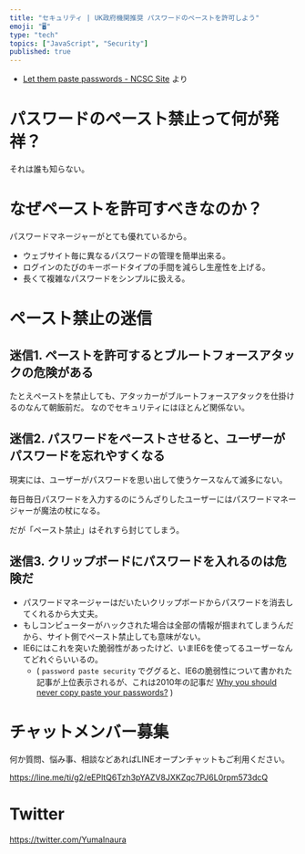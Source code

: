 ```yaml
---
title: "セキュリティ | UK政府機関推奨 パスワードのペーストを許可しよう"
emoji: "🖥"
type: "tech"
topics: ["JavaScript", "Security"]
published: true
---
```




- [Let them paste passwords - NCSC Site](https://www.ncsc.gov.uk/blog-post/let-them-paste-passwords) より

# パスワードのペースト禁止って何が発祥？

それは誰も知らない。

# なぜペーストを許可すべきなのか？

パスワードマネージャーがとても優れているから。

- ウェブサイト毎に異なるパスワードの管理を簡単出来る。
- ログインのたびのキーボードタイプの手間を減らし生産性を上げる。
- 長くて複雑なパスワードをシンプルに扱える。

# ペースト禁止の迷信

## 迷信1. ペーストを許可するとブルートフォースアタックの危険がある

たとえペーストを禁止しても、アタッカーがブルートフォースアタックを仕掛けるのなんて朝飯前だ。
なのでセキュリティにはほとんど関係ない。

## 迷信2. パスワードをペーストさせると、ユーザーがパスワードを忘れやすくなる

現実には、ユーザーがパスワードを思い出して使うケースなんて滅多にない。

毎日毎日パスワードを入力するのにうんざりしたユーザーにはパスワードマネージャーが魔法の杖になる。

だが「ペースト禁止」はそれすら封じてしまう。

## 迷信3. クリップボードにパスワードを入れるのは危険だ

- パスワードマネージャーはだいたいクリップボードからパスワードを消去してくれるから大丈夫。
- もしコンピューターがハックされた場合は全部の情報が掴まれてしまうんだから、サイト側でペースト禁止しても意味がない。
- IE6にはこれを突いた脆弱性があったけど、いまIE6を使ってるユーザーなんてどれぐらいいるの。 
  - ( `password paste security` でググると、IE6の脆弱性について書かれた記事が上位表示されるが、これは2010年の記事だ [Why you should never copy paste your passwords?](https://www.hacker9.com/why-you-should-never-copy-paste-your-passwords.html) )









<!-- Update From Qiita API -->

# チャットメンバー募集


何か質問、悩み事、相談などあればLINEオープンチャットもご利用ください。

https://line.me/ti/g2/eEPltQ6Tzh3pYAZV8JXKZqc7PJ6L0rpm573dcQ





# Twitter


https://twitter.com/YumaInaura


<!-- Update From Qiita API -->


